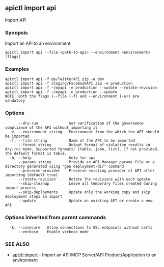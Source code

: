 ## apictl import api

Import API

### Synopsis

Import an API to an environment

```
apictl import api --file <path-to-api> --environment <environment> [flags]
```

### Examples

```
apictl import api -f qa/TwitterAPI.zip -e dev
apictl import api -f staging/FacebookAPI.zip -e production
apictl import api -f ~/myapi -e production --update --rotate-revision
apictl import api -f ~/myapi -e production --update
NOTE: Both the flags (--file (-f) and --environment (-e)) are mandatory
```

### Options

```
      --dry-run              Get verification of the governance compliance of the API without importing it
  -e, --environment string   Environment from the which the API should be imported
  -f, --file string          Name of the API to be imported
      --format string        Output format of violation results in dry-run mode. Supported formats: [table, json, list]. If not provided, the default format is table.
  -h, --help                 help for api
      --params string        Provide an API Manager params file or a directory generated using "gen deployment-dir" command
      --preserve-provider    Preserve existing provider of API after importing (default true)
      --rotate-revision      Rotate the revisions with each update
      --skip-cleanup         Leave all temporary files created during import process
      --skip-deployments     Update only the working copy and skip deployment steps in import
      --update               Update an existing API or create a new API
```

### Options inherited from parent commands

```
  -k, --insecure   Allow connections to SSL endpoints without certs
      --verbose    Enable verbose mode
```

### SEE ALSO

* [apictl import](apictl_import.md)	 - Import an API/MCP Server/API Product/Application to an environment

